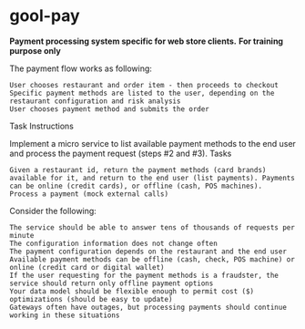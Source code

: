 # gool-pay
**Payment processing system specific for web store clients.**
**For training purpose only**

The payment flow works as following:

    User chooses restaurant and order item - then proceeds to checkout
    Specific payment methods are listed to the user, depending on the restaurant configuration and risk analysis
    User chooses payment method and submits the order

Task Instructions

Implement a micro service to list available payment methods to the end user and process the payment request (steps #2 and #3).
Tasks

    Given a restaurant id, return the payment methods (card brands) available for it, and return to the end user (list payments). Payments can be online (credit cards), or offline (cash, POS machines).
    Process a payment (mock external calls)

Consider the following:

    The service should be able to answer tens of thousands of requests per minute
    The configuration information does not change often
    The payment configuration depends on the restaurant and the end user
    Available payment methods can be offline (cash, check, POS machine) or online (credit card or digital wallet)
    If the user requesting for the payment methods is a fraudster, the service should return only offline payment options
    Your data model should be flexible enough to permit cost ($) optimizations (should be easy to update)
    Gateways often have outages, but processing payments should continue working in these situations



